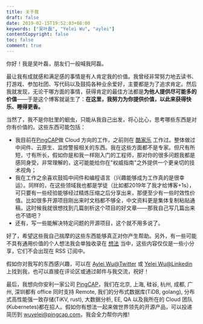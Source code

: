 ```yaml
---
title: 关于我
draft: false
date: 2019-02-15T19:52:03+08:00
keywords: ["吴叶磊", "Yelei Wu", "aylei"]
contentCopyright: false
toc: false
comment: true
---
```


你好！我是吴叶磊，朋友们一般喊我阿磊。

最让我有成就感和满足感的事情是有人肯定我的价值。我曾经非常努力地去读书、打游戏、参加社团、写代码以及鼓捣各种业余爱好，主要都是为了追求肯定。然后我就发现，无论干哪方面的事情，获得肯定的最佳方法都是**为他人提供尽可能多的价值**——于是这个博客就诞生了：**在这里，我努力为你提供价值，以此来获得快乐、睡得更香。**

当然了，我不是你肚里的蛔虫，只能从我自己出发，将心比心，思考哪些东西是对你有价值的。这些东西可能包括：

* 我目前在[PingCAP](https://www.pingcap.com/)做 Cloud 方向的工作，之前则在 [酷家乐](https://tech.kujiale.com/) 工作过。整体做过中间件、云原生、监控警报相关的东西。我在这些方面都不是专家。但尺有所短，寸有所长，假如你是和我一样刚入门的工程师，那对你的很多问题我都是感同身受，非常理解的，这可能能给你在"权威指南"之外提供一个更亲切的技术视角；
* 我在工作之余喜欢鼓捣中间件和编程语言（兴趣能够成为工作真的是很幸运）。同样的，在这些领域我也都是学徒（比如都2019年了我才给博客+1s），可只要有一些经验能够经过精炼压缩之后分享出来，那便至少有一些时效性价值。比如很多开源项目刚出来时文档都不够全，中文资料更是集体复制粘贴通稿，这时候我就很想找到几篇剖析这个项目的好文章——那我自己写几篇出来也不错吧？
* 还有，写一些能解决特定问题的开源项目，这个就不用多说了。

好了，希望这些我自己揣摩的这些东西能够真正对你产生帮助。另外，有一些可能不具有通用价值的个人想法我会单独收录在 [想法](https://aleiwu.com/moments/) 当中，这些内容仅仅是一些小分享，它们不会出现在 RSS 订阅中。

假如你对我写的东西感兴趣，可以在 [Aylei Wu@Twitter](https://twitter.com/AyleiWu) 或 [Yelei Wu@Linkedin](https://www.linkedin.com/in/yelei-wu-0850a5141/) 上找到我，也可以直接在评论区或通过邮件与我交流，祝好！

最后，我想向你安利一家公司 [PingCAP](https://www.pingcap.com/)，我们在北京, 上海, 硅谷, 杭州, 成都, 广州, 深圳都有 office 同时支持 Remote, 我们的分布式数据库(TiDB, golang), 分布式高性能强一致存储(TiKV, rust), 大数据分析, EE, QA 以及我所在的 Cloud 团队(Kubernetes)都在招人。假如你有想法一起来做世界领先的开源产品，可以投递简历到 wuyelei@pingcap.com，我会全力帮你内推!
